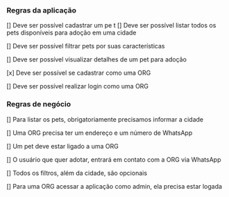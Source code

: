 ### Regras da aplicação

[] Deve ser possível cadastrar um pe
t
[] Deve ser possível listar todos os pets disponíveis para adoção em uma cidade

[] Deve ser possível filtrar pets por suas características

[] Deve ser possível visualizar detalhes de um pet para adoção

[x] Deve ser possível se cadastrar como uma ORG

[] Deve ser possível realizar login como uma ORG

### Regras de negócio

[] Para listar os pets, obrigatoriamente precisamos informar a cidade

[] Uma ORG precisa ter um endereço e um número de WhatsApp

[] Um pet deve estar ligado a uma ORG

[] O usuário que quer adotar, entrará em contato com a ORG via WhatsApp

[] Todos os filtros, além da cidade, são opcionais

[] Para uma ORG acessar a aplicação como admin, ela precisa estar logada
